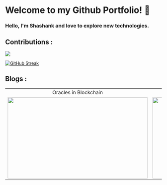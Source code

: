 # Welcome to my Github Portfolio! 👋

### Hello, I'm Shashank and love to explore new technologies.

<!--
**0xShax2nk/0xShax2nk** is a ✨ _special_ ✨ repository because its `README.md` (this file) appears on your GitHub profile.

Here are some ideas to get you started:

- 🔭 I’m currently working on ...
- 🌱 I’m currently learning ...
- 👯 I’m looking to collaborate on ...
- 🤔 I’m looking for help with ...
- 💬 Ask me about ...
- 📫 How to reach me: ...
- 😄 Pronouns: ...
- ⚡ Fun fact: ...
-->

## Contributions : 

<img 
   src="https://github-readme-stats.vercel.app/api?username=0xShax2nk&show_icons=true&theme=neon-dark" 
/>
  
[![GitHub Streak](https://streak-stats.demolab.com?user=0xShax2nk&theme=github-dark-blue)](https://git.io/streak-stats)


## Blogs : 


<!-- <div style="display: flex; justify-content: space-between;">
<div>

 | [![Blogs](https://wsrv.nl/?url=https%3A%2F%2Fcodedamn-blog.s3.amazonaws.com%2Fwp-content%2Fuploads%2F2022%2F09%2F25180327%2FRandom-numbers-in-solidity.png&w=420&q=70&output=webp)](https://codedamn.com/news/solidity/generate-a-random-number) |
 |:--:| 
 | *Random Numbers in Solidity* |
   
  </div>
 
 <div>

 | [![Blogs](https://wsrv.nl/?url=https%3A%2F%2Fcodedamn-blog.s3.amazonaws.com%2Fwp-content%2Fuploads%2F2022%2F09%2F25180327%2FRandom-numbers-in-solidity.png&w=420&q=70&output=webp)](https://codedamn.com/news/solidity/generate-a-random-number) |
 |:--:| 
 | *Random Numbers in Solidity* |
   
  </div>

 </div> -->
 
 <table>
  <tr>
    <td align="center"> Oracles in Blockchain </td>
    <td align="center"> Random Numbers in Solidity </td>
    
  </tr>
  <tr>
    <td> <a href="https://codedamn.com/news/blockchain/what-are-oracles-in-blockchain" target="_blank"> <img src="https://wsrv.nl/?url=https%3A%2F%2Fcodedamn-blog.s3.amazonaws.com%2Fwp-content%2Fuploads%2F2022%2F10%2F20120417%2FOracles.png&w=1280&q=70&output=webp" width=450 height=260> </a> </td>
    <td> <a href="https://codedamn.com/news/solidity/generate-a-random-number" target="_blank"> <img src="https://wsrv.nl/?url=https%3A%2F%2Fcodedamn-blog.s3.amazonaws.com%2Fwp-content%2Fuploads%2F2022%2F09%2F25180327%2FRandom-numbers-in-solidity.png&w=1280&q=70&output=webp" width=450 height=260> </a> </td>
   
  </tr>
 </table>
 
 


